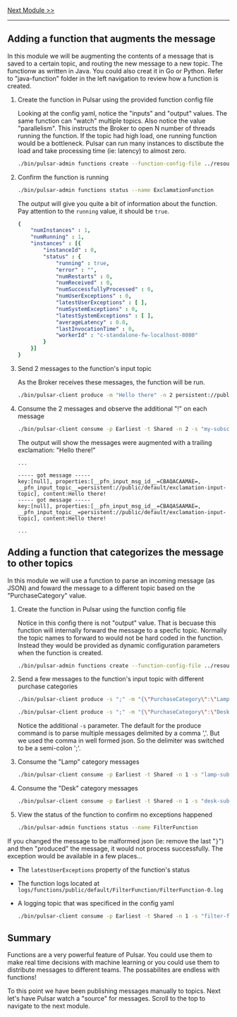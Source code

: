 [Next Module >>](/lab1/source-connector.md)

---

## Adding a function that augments the message

In this module we will be augmenting the contents of a message that is saved to a certain topic, and routing the new message to a new topic. The functionw as written in Java. You could also creat it in Go or Python. Refer to "java-function" folder in the left navigation to review how a function is created.

1. Create the function in Pulsar using the provided function config file

    Looking at the config yaml, notice the "inputs" and "output" values. The same function can "watch" multiple topics. Also notice the value "parallelism". This instructs the Broker to open N number of threads running the function. If the topic had high load, one running function would be a bottleneck. Pulsar can run many instances to disctibute the load and take processing time (ie: latency) to almost zero.

    ```bash
    ./bin/pulsar-admin functions create --function-config-file ../resources/exclamation-function.yaml
    ```

1. Confirm the function is running

    ```bash
    ./bin/pulsar-admin functions status --name ExclamationFunction
    ```

    The output will give you quite a bit of information about the function. Pay attention to the `running` value, it should be `true`.

    ```yaml
    {
        "numInstances" : 1,
        "numRunning" : 1,
        "instances" : [{
            "instanceId" : 0,
            "status" : {
                "running" : true,
                "error" : "",
                "numRestarts" : 0,
                "numReceived" : 0,
                "numSuccessfullyProcessed" : 0,
                "numUserExceptions" : 0,
                "latestUserExceptions" : [ ],
                "numSystemExceptions" : 0,
                "latestSystemExceptions" : [ ],
                "averageLatency" : 0.0,
                "lastInvocationTime" : 0,
                "workerId" : "c-standalone-fw-localhost-8080"
            }
        }]
    }
    ```

1. Send 2 messages to the function's input topic

    As the Broker receives these messages, the function will be run.

    ```bash
    ./bin/pulsar-client produce -m "Hello there" -n 2 persistent://public/default/exclamation-input-topic
    ```

1. Consume the 2 messages and observe the additional "!" on each message

    ```bash
    ./bin/pulsar-client consume -p Earliest -t Shared -n 2 -s "my-subscription" persistent://public/default/exclamation-output-topic
    ```

    The output will show the messages were augmented with a trailing exclamation: "Hello there!"

    ```log
    ...

    ----- got message -----
    key:[null], properties:[__pfn_input_msg_id__=CBAQACAAMAE=, __pfn_input_topic__=persistent://public/default/exclamation-input-topic], content:Hello there!
    ----- got message -----
    key:[null], properties:[__pfn_input_msg_id__=CBAQASAAMAE=, __pfn_input_topic__=persistent://public/default/exclamation-input-topic], content:Hello there!

    ...
    ```

## Adding a function that categorizes the message to other topics

In this module we will use a function to parse an incoming message (as JSON) and foward the message to a different topic based on the "PurchaseCategory" value.

1. Create the function in Pulsar using the function config file

    Notice in this config there is not "output" value. That is becuase this function will internally forward the message to a specfic topic. Normally the topic names to forward to would not be hard coded in the function. Instead they would be provided as dynamic configuration parameters when the function is created.

    ```bash
    ./bin/pulsar-admin functions create --function-config-file ../resources/filter-function.yaml
    ```

1. Send a few messages to the function's input topic with different purchase categories

    ```bash
    ./bin/pulsar-client produce -s ";" -m "{\"PurchaseCategory\":\"Lamp\",\"ItemName\":\"Some desk lamp\"}" -n 1 persistent://public/default/item-purchases
    ```
    ```bash
    ./bin/pulsar-client produce -s ";" -m "{\"PurchaseCategory\":\"Desk\",\"ItemName\":\"A really cool desk\"}" -n 1 persistent://public/default/item-purchases
    ```

    Notice the additional `-s` parameter. The default for the produce command is to parse multiple messages delimited by a comma ','. But we used the comma in well formed json. So the delimiter was switched to be a semi-colon ';'.

1. Consume the "Lamp" category messages

    ```bash
    ./bin/pulsar-client consume -p Earliest -t Shared -n 1 -s "lamp-subscription" persistent://public/default/lamp-purchase-stream
    ```

1. Consume the "Desk" category messages

    ```bash
    ./bin/pulsar-client consume -p Earliest -t Shared -n 1 -s "desk-subscription" persistent://public/default/desk-purchase-stream
    ```

1. View the status of the function to confirm no exceptions happened

    ```bash
    ./bin/pulsar-admin functions status --name FilterFunction
    ```

If you changed the message to be malformed json (ie: remove the last "`}`") and then "produced" the message, it would not process successfully. The exception would be available in a few places...

- The `latestUserExceptions` property of the function's status
- The function logs located at `logs/functions/public/default/FilterFunction/FilterFunction-0.log`
- A logging topic that was specificed in the config yaml

    ```bash
    ./bin/pulsar-client consume -p Earliest -t Shared -n 1 -s "filter-function-subscription" persistent://public/default/filter-function-logs
    ```

## Summary

Functions are a very powerful feature of Pulsar. You could use them to make real time decisions with machine learning or you could use them to distribute messages to different teams. The possabilites are endless with functions!

To this point we have been publishing messages manually to topics. Next let's have Pulsar watch a "source" for messages. Scroll to the top to navigate to the next module.

